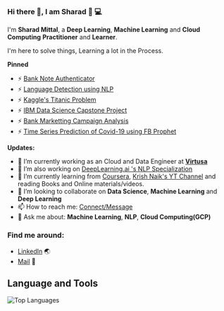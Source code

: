 ### Hi there 👋, I am Sharad 👋 :computer:

I'm **Sharad Mittal**, a **Deep Learning**, **Machine Learning** and **Cloud Computing** **Practitioner** and **Learner**. 

I'm here to solve things, Learning a lot in the Process.


**Pinned**
- ⚡ [Bank Note Authenticator](https://github.com/mittalsharad/bank-note-authenticator)
- ⚡ [Language Detection using NLP](https://github.com/mittalsharad/Language_Detector_using_NLP)
- ⚡ [Kaggle's Titanic Problem](https://github.com/mittalsharad/Kaggle-Titanic-Problem)
- ⚡ [IBM Data Science Capstone Project](https://github.com/mittalsharad/Coursera_Capstone)
- ⚡ [Bank Marketting Campaign Analysis](https://github.com/mittalsharad/bank-marketting-compaign-analysis)
- ⚡ [Time Series Prediction of Covid-19 using FB Prophet](https://github.com/mittalsharad/covid19)

**Updates:**
- 🔭 I’m currently working as an Cloud and Data Engineer at [**Virtusa**](https://www.virtusa.com/)
- 🔭 I’m also working on [DeepLearning.ai 's NLP Specialization]()
- 🌱 I’m currently learning from [Coursera](https://www.coursera.org/), [Krish Naik's YT Channel](https://www.youtube.com/user/krishnaik06) and reading Books and Online materials/videos.
- 👯 I’m looking to collaborate on **Data Science**, **Machine Learning** and **Deep Learning**
- 📫 How to reach me: [Connect/Message](https://www.linkedin.com/in/sharad-mittal-13834512b/)
- 💬 Ask me about: **Machine Learning**, **NLP**, **Cloud Computing(GCP)**


### Find me around:
- [LinkedIn](https://www.linkedin.com/in/sharad-mittal-13834512b/) :earth_asia:
- [Mail](https://www.linkedin.com/in/sharad-mittal-13834512b/) :email:

## **Language and Tools**

![Top Languages](https://github-readme-stats.vercel.app/api/top-langs/?username=mittalsharad&theme=radical)


<!--
**mittalsharad/mittalsharad** is a ✨ _special_ ✨ repository because its `README.md` (this file) appears on your GitHub profile.

Here are some ideas to get you started:

- 🔭 I’m currently working on ...
- 🌱 I’m currently learning ...
- 👯 I’m looking to collaborate on ...
- 🤔 I’m looking for help with ...
- 💬 Ask me about ...
- 📫 How to reach me: ...
- 😄 Pronouns: ...
- ⚡ Fun fact: ...
-->
